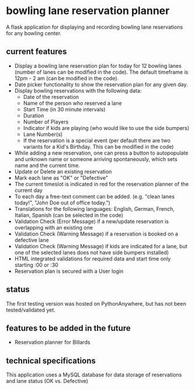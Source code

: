 # bowling lane reservation planner

A flask application for displaying and recording bowling lane reservations for any bowling center.

## current features
- Display a bowling lane reservation plan for today for 12 bowling lanes (number of lanes can be modified in the code). The default timeframe is 12pm - 2 am (can be modified in the code).
- Date picker functionality to show the reservation plan for any given day.
- Display bowling reservations with the following data:
    - Date of the reservation
    - Name of the person who reserved a lane
    - Start Time (in 30 minute intervals)
    - Duration
    - Number of Players
    - Indicator if kids are playing (who would like to use the side bumpers)
    - Lane Number(s)
    - If the reservation is a special event (per default there are two variants for a Kid's Birthday. This can be modified in the code)
- While adding a new reservation, one can press a button to autopopulate and unknown name or someone arriving spontaneously, which sets name and the current time.
- Update or Delete an existing reservation
- Mark each lane as "OK" or "Defective"
- The current timeslot is indicated in red for the reservation planner of the current day
- To each day a free-text comment can be added. (e.g. "clean lanes today!", "John Doe out of office today.")
- Translations for the following languages: English, German, French, Italian, Spanish (can be selected in the code)
- Validation Check (Error Message) if a new/update reservation is overlapping with an existing one
- Validation Check (Warning Message) if a reservation is booked on a defective lane
- Validation Check (Warning Message) if kids are indicated for a lane, but one of the selected lanes does not have side bumpers installed)
- HTML integrated validations for required data and start time only starting :00 or :30
- Reservation plan is secured with a User login

## status
The first testing version was hosted on PythonAnywhere, but has not been tested/validated yet.

## features to be added in the future
- Reservation planner for Billards

## technical specifications
This application uses a MySQL database for data storage of reservations and lane status (OK vs. Defective)

